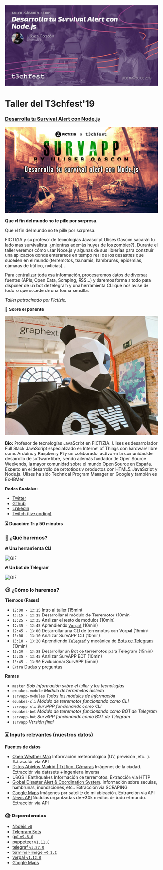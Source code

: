 ![img](OTROS/DzWyQXgW0AAAWP6.jpg)


# Taller del T3chfest'19
### [Desarrolla tu Survival Alert con Node.js](https://t3chfest.uc3m.es/2019/learn-with-t3chfest/desarrolla-survival-alert-node-js/)

![banner_oficial](OTROS/SurvApp.png)


**Que el fin del mundo no te pille por sorpresa.**

Que el fin del mundo no te pille por sorpresa.

FICTIZIA y su profesor de tecnologías Javascript Ulises Gascón sacarán tu lado mas survivalista (¿mientras además huyes de los zombies?). Durante el taller veremos cómo usar Node.js y algunas de sus librerías para construir una aplicación donde enterarnos en tiempo real de los desastres que suceden en el mundo (terremotos, tsunamis, hambrunas, epidemias, cámaras de tráfico, noticias)…

Para centralizar toda esa información, procesaremos datos de diversas fuentes (APIs, Open Data, Scraping, RSS…) y daremos forma a todo para disponer de un bot de telegram y una herramienta CLI que nos avise de todo lo que sucede de una forma sencilla.

_Taller patrocinado por Fictizia._

**:metal: Sobre el ponente**

![panda_developer](OTROS/df6a381f-002d-4d23-813f-00b26f59dafd.jpeg)

**Bio:**
Profesor de tecnologías JavaScript en FICTIZIA. Ulises es desarrollador Full Stack JavaScript especializado en Internet of Things con hardware libre como Arduino y Raspberry Pi y un colaborador activo en la comunidad de desarrollo de software libre, siendo además fundador de Open Source Weekends, la mayor comunidad sobre el mundo Open Source en España. Experto en el desarrollo de prototipos y productos con HTML5, JavaScript y Node.js. Ulises ha sido Technical Program Manager en Google y también es Ex-IBMer

**Redes Sociales:**
- [Twitter](https://twitter.com/kom_256)
- [Github](https://github.com/UlisesGascon)
- [Linkedin](https://www.linkedin.com/in/ulisesgascon/)
- [Twitch (live coding)](https://www.twitch.tv/ulisesgascon)

**:hourglass: Duración: 1h y 50 minutos**


### 🤔 ¿Qué haremos?

**:fire: Una herramienta CLI**

![GIF](OTROS/cli/large.gif)

**:fire: Un bot de Telegram**

![GIF](OTROS/bot/large.gif)


### :heart_eyes: ¿Cómo lo haremos?

**Tiempos (Fases)**
- `12:00 - 12:15` Intro al taller (15min)
- `12:15 - 12:25` Desarrollar el módulo de Terremotos (10min)
- `12:25 - 12:35` Analizar el resto de modulos (10min)
- `12:35 - 12:45` Aprendiendo [`Vorpal`](https://github.com/dthree/vorpal) (10min)
- `12:45 - 13:00` Desarrollar una CLI de terremotos con Vorpal (15min)
- `13:00 - 13:10` Analizar SurvAPP CLI (10min)
- `13:10 - 13:20` Aprendiendo [`Telegraf`](https://www.npmjs.com/package/telegraf) y mecánica de [Bots de Telegram](https://core.telegram.org/bots) (10min)
- `13:20 - 13:35` Desarrollar un Bot de terremotos para Telegram (15min)
- `13:35 - 13:45` Analizar SurvAPP BOT (10min)
- `13:45 - 13:50` Evolucionar SurvAPP (5min)
- `Extra` Dudas y preguntas

**Ramas**
- `master` *Solo información sobre el taller y las tecnologías*
- `equakes-module` *Módulo de terremotos aislado*
- `survapp-modules` *Todos los módulos de información*
- `equakes-cli` *Módulo de terremotos funcionando como CLI*
- `survapp-cli` *SurvAPP funcionando como CLI*
- `equakes-bot` *Módulo de terremotos funcionando como BOT de Telegram*
- `survapp-bot` *SurvAPP funcionando como BOT de Telegram*
- `survapp` *Versión final*

### :hourglass: Inputs relevantes (nuestros datos)

**Fuentes de datos**
- [Open Weather Map](https://openweathermap.org/) Información meteorologíca (UV, previsión ,etc...). Extracción via API
- [Datos Abietos Madrid | Tráfico. Cámaras](https://datos.madrid.es/portal/site/egob/menuitem.c05c1f754a33a9fbe4b2e4b284f1a5a0/?vgnextoid=8803c23866b93410VgnVCM1000000b205a0aRCRD&vgnextchannel=374512b9ace9f310VgnVCM100000171f5a0aRCRD&vgnextfmt=default) Imágenes de la ciudad. Extracción via datasets + ingeniería inversa
- [USGS | Earthquakes](https://earthquake.usgs.gov/earthquakes/) Información de terremotos. Extracción via HTTP 
- [Global Disaster Alert & Coordination System](http://www.gdacs.org/). Información sobre sequias, hambrunas, inundaciones, etc.. Extracción via SCRAPING 
- [Google Maps](https://developers.google.com/maps/documentation/maps-static/intro) Imágenes por satelite de mi ubicación. Extracción via API
- [News API](https://newsapi.org/) Noticias organizadas de +30k medios de todo el mundo. Extracción via API

### :scream: Dependencias

- [Nodejs `v8`](https://nodejs.org/es/)
- [Telegram Bots](https://core.telegram.org/bots)
- [got `v9.6.0`](https://www.npmjs.com/package/got)
- [puppeteer `v1.11.0`](https://www.npmjs.com/package/puppeteer)
- [telegraf `v3.27.0`](https://www.npmjs.com/package/telegraf)
- [terminal-image `v0.1.2`](https://www.npmjs.com/package/terminal-image)
- [vorpal `v1.12.0`](https://www.npmjs.com/package/vorpal)
- [Google Maps](https://cloud.google.com/maps-platform/?hl=es)
